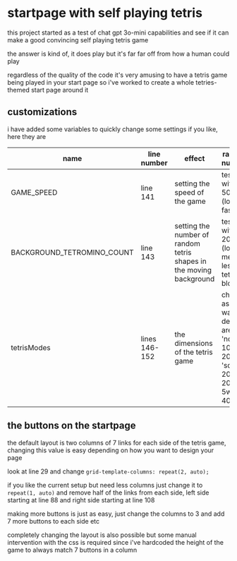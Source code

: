 # startpage with self playing tetris
this project started as a test of chat gpt 3o-mini capabilities and see if it can make a good convincing self playing tetris game

the answer is kind of, it does play but it's far far off from how a human could play

regardless of the quality of the code it's very amusing to have a tetris game being played in your start page so i've worked to create a whole tetries-themed start page around it

## customizations
i have added some variables to quickly change some settings if you like, here they are

| name | line number | effect | range of numbers |
| -- | -- | -- | -- |
| GAME_SPEED | line 141 | setting the speed of the game | tested with 10-500 (lower is faster) |
| BACKGROUND_TETROMINO_COUNT | line 143 | setting the number of random tetris shapes in the moving background | tested with 1-200 (lower means less tetris blocks) |
| tetrisModes | lines 146-152 | the dimensions of the tetris game | change as you want, defaults are 'normal 10w x 20h' 'square 20w x 20h' 'tall 5w x 40h' |

## the buttons on the startpage
the default layout is two columns of 7 links for each side of the tetris game, changing this value is easy depending on how you want to design your page

look at line 29 and change ```grid-template-columns: repeat(2, auto);```

if you like the current setup but need less columns just change it to `repeat(1, auto)` and remove half of the links from each side, left side starting at line 88 and right side starting at line 108

making more buttons is just as easy, just change the columns to 3 and add 7 more buttons to each side etc

completely changing the layout is also possible but some manual intervention with the css is required since i've hardcoded the height of the game to always match 7 buttons in a column